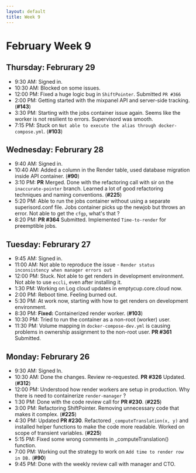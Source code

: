 ```yaml
---
layout: default
title: Week 9
---
```


# **February Week 9**
## **Thursday: Februrary 29**
- 9:30  AM: Signed in.
- 10:30 AM: Blocked on some issues.
- 12:00 PM: Fixed a huge logic bug in `ShiftPointer`. Submitted `PR #366`
- 2:00  PM: Getting started with the mixpanel API and server-side tracking. (**#143**)
- 3:30  PM: Starting with the jobs container issue again. Seems like the worker is not resilient to errors. Supervisord was smooth.
- 7:15  PM: Stuck on `Not able to execute the alias through docker-compose.yml`. (**#103**)

## **Wednesday: Februrary 28**
- 9:40  AM: Signed in.
- 10:40 AM: Added a column in the Render table, used database migration inside API container. (**#90**)
- 3:10  PM: **PR** Merged. Done with the refactoring call with sir on the `inaccurate-pointer` branch. Learned a lot of good refactoring techniques and naming conventions. (**#225**)
- 5:20  PM: Able to run the jobs container without using a separate superisord.conf file. Jobs container picks up the newjob but throws an error. Not able to get the `cfgp`, what's that ?
- 8:20  PM: **PR #364** Submitted. Implemented `Time-to-render` for preemptible jobs.

## **Tuesday: Februrary 27**
- 9:45  AM: Signed in.
- 11:00 AM: Not able to reproduce the issue - `Render status inconsistency when manager errors out`
- 12:00 PM: Stuck. Not able to get renders in development environment. Not able to use `eccli`, even after installing it.
- 1:30  PM: Working on Log cloud updates in emptycup.core.cloud now.
- 2:00  PM: Reboot time. Feeling burned out.
- 5:30  PM: At work now, starting with how to get renders on development environment.
- 8:30  PM: **Fixed:** Containerized render worker. (**#103**)
- 10:30 PM: Tried to run the container as a non-root (worker) user.
- 11:30 PM: Volume mapping in `docker-compose-dev.yml` is causing problems in ownership assignment to the non-root user. **PR #361** Submitted.

## **Monday: Februrary 26**
- 9:30  AM: Signed In.
- 10:30 AM: Done the changes. Review re-requested. **PR #326** Updated. (**#312**)
- 12:00 PM: Understood how render workers are setup in production. Why there is need to containerize `render-manager` ?
- 1:30  PM: Done with the code review call for **PR #230**. (**#225**)
- 3:00  PM: Refactoring ShiftPointer. Removing unnecessary code that makes it complex. (**#225**)
- 4:30  PM: Updated **PR #230**. Refactored `_computeTranslation(x, y)` and installed helper functions to make the code more readable. Worked on scope of transient variables. (**#225**)
- 5:15  PM: Fixed some wrong comments in _computeTranslation() function.
- 7:00  PM: Working out the strategy to work on `Add time to render row in DB.` (**#90**)
- 9:45  PM: Done with the weekly review call with manager and CTO.
